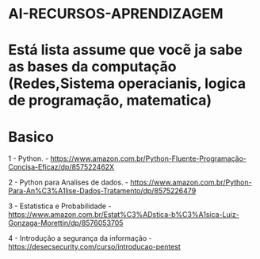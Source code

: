 # AI-RECURSOS-APRENDIZAGEM
# Está lista assume que vocẽ ja sabe as bases da computação (Redes,Sistema operacianis, logica de programação, matematica)


# Basico
  1 - Python. - https://www.amazon.com.br/Python-Fluente-Programação-Concisa-Eficaz/dp/857522462X
  
  2 - Python para Analises de dados. - https://www.amazon.com.br/Python-Para-An%C3%A1lise-Dados-Tratamento/dp/8575226479
  
  3 - Estatistica e Probabilidade - https://www.amazon.com.br/Estat%C3%ADstica-b%C3%A1sica-Luiz-Gonzaga-Morettin/dp/8576053705

  4 - Introdução a segurança da informação - https://desecsecurity.com/curso/introducao-pentest
